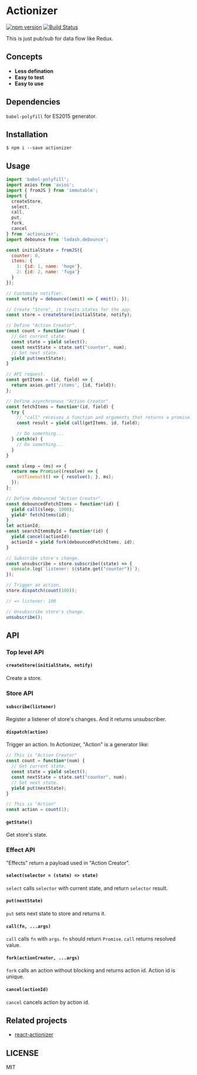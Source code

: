 # Actionizer
[![npm version](https://badge.fury.io/js/actionizer.svg)](https://badge.fury.io/js/actionizer)
[![Build Status](https://travis-ci.org/oreshinya/actionizer.svg?branch=master)](https://travis-ci.org/oreshinya/actionizer)

This is just pub/sub for data flow like Redux.

## Concepts

- **Less defination**
- **Easy to test**
- **Easy to use**

## Dependencies

`babel-polyfill` for ES2015 generator.

## Installation

```
$ npm i --save actionizer
```

## Usage

```javascript
import 'babel-polyfill';
import axios from 'axios';
import { fromJS } from 'immutable';
import {
  createStore,
  select,
  call,
  put,
  fork,
  cancel
} from 'actionizer';
import debounce from 'lodash.debounce';

const initialState = fromJS({
  counter: 0,
  items: {
    1: {id: 1, name: 'hoge'},
    2: {id: 2, name: 'fuga'}
  }
});

// Customize notifier.
const notify = debounce((emit) => { emit(); });

// Create "Store", it treats states for the app.
const store = createStore(initialState, notify);

// Define "Action Creator".
const count = function*(num) {
  // Get current state.
  const state = yield select();
  const nextState = state.set("counter", num);
  // Set next state.
  yield put(nextState);
}

// API request.
const getItems = (id, field) => {
  return axios.get('/items', {id, field});
};

// Define asynchronous "Action Creator".
const fetchItems = function*(id, field) {
  try {
    // "call" receives a function and arguments that returns a promise.
    const result = yield call(getItems, id, field);

    // Do something...
  } catch(e) {
    // Do something...
  }
}

const sleep = (ms) => {
  return new Promise((resolve) => {
    setTimeout(() => { resolve(); }, ms);
  });
};

// Define debounced "Action Creator".
const debouncedFetchItems = function*(id) {
  yield call(sleep, 1000);
  yield* fetchItems(id);
}
let actionId;
const searchItemsById = function*(id) {
  yield cancel(actionId);
  actionId = yield fork(debouncedFetchItems, id);
}

// Subscribe store's change.
const unsubscribe = store.subscribe((state) => {
  console.log(`listener: ${state.get("counter")}`);
});

// Trigger an action.
store.dispatch(count(100));

// => listener: 100

// Unsubscribe store's change.
unsubscribe();
```

## API
### Top level API
#### `createStore(initialState, notify)`
Create a store.

### Store API
#### `subscribe(listener)`
Register a listener of store's changes.
And it returns unsubscriber.

#### `dispatch(action)`
Trigger an action.
In Actionizer, "Action" is a generator like:

```javascript
// This is "Action Creator"
const count = function*(num) {
  // Get current state.
  const state = yield select();
  const nextState = state.set("counter", num);
  // Set next state.
  yield put(nextState);
}

// This is "Action"
const action = count(1);
```

#### `getState()`
Get store's state.

### Effect API
"Effects" return a payload used in "Action Creator".

#### `select(selector = (state) => state)`
`select` calls `selector` with current state, and return `selector` result.

#### `put(nextState)`
`put` sets next state to store and returns it.

#### `call(fn, ...args)`
`call` calls `fn` with `args`.
`fn` should return `Promise`.
`call` returns resolved value.

#### `fork(actionCreator, ...args)`
`fork` calls an action without blocking and returns action id.
Action id is unique.

#### `cancel(actionId)`
`cancel` cancels action by action id.

## Related projects
- [react-actionizer](https://github.com/oreshinya/react-actionizer)

## LICENSE

MIT
